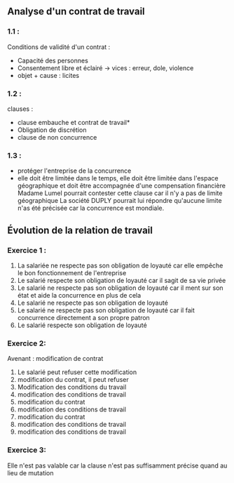 ## Analyse d'un contrat de travail
### 1.1 :
Conditions de validité d'un contrat :
- Capacité des personnes
- Consentement libre et éclairé → vices : erreur, dole, violence
- objet + cause : licites
### 1.2 :
clauses : 
- clause embauche et contrat de travail*
- Obligation de discrétion
- clause de non concurrence

### 1.3 :
- protéger l'entreprise de la concurrence
- elle doit être limitée dans le temps, elle doit être limitée dans l'espace géographique et doit être accompagnée d'une compensation financière
Madame Lumel pourrait contester cette clause car il n'y a pas de limite géographique
La société DUPLY pourrait lui répondre qu'aucune limite n'as été précisée car la concurrence est mondiale.

## Évolution de la relation de travail

### Exercice 1 :

1. La salariée ne respecte pas son obligation de loyauté car elle empêche le bon fonctionnement de l'entreprise
2. Le salarié respecte son obligation de loyauté car il sagit de sa vie privée
3. Le salarié ne respecte pas son obligation de loyauté car il ment sur son état et aide la concurrence en plus de cela
4. Le salarié ne respecte pas son obligation de loyauté
5. Le salarié ne respecte pas son obligation de loyauté car il fait concurrence directement a son propre patron
6. Le salarié respecte son obligation de loyauté

### Exercice 2:

Avenant : modification de contrat
1. Le salarié peut refuser cette modification
2. modification du contrat, il peut refuser
3. Modification des conditions du travail
4. modification des conditions de travail
5. modification du contrat
6. modification des conditions de travail
7. modification du contrat
8. modification des conditions de travail
9. modification des conditions de travail

### Exercice 3:
Elle n'est pas valable car la clause n'est pas suffisamment précise quand au lieu de mutation


